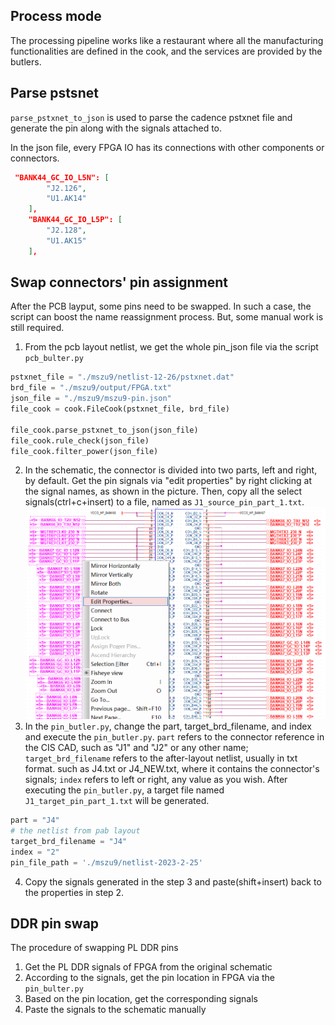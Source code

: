 ## Process mode

The processing pipeline works like a restaurant where all the manufacturing functionalities are defined in the cook, and the services are provided by the butlers.

## Parse pstsnet

`parse_pstxnet_to_json` is used to parse the cadence pstxnet file and generate the pin along with the signals attached to.

In the json file, every FPGA IO has its connections with other components or connectors.

```json
 "BANK44_GC_IO_L5N": [
        "J2.126",
        "U1.AK14"
    ],
    "BANK44_GC_IO_L5P": [
        "J2.128",
        "U1.AK15"
    ],

```

## Swap connectors' pin assignment

After the PCB layput, some pins need to be swapped. In such a case, the script can boost the name reassignment process. But, some manual work is still required.

1. From the pcb layout netlist, we get the whole pin_json file via the script `pcb_bulter.py`
```python
pstxnet_file = "./mszu9/netlist-12-26/pstxnet.dat"
brd_file = "./mszu9/output/FPGA.txt"
json_file = "./mszu9/mszu9-pin.json"
file_cook = cook.FileCook(pstxnet_file, brd_file)

file_cook.parse_pstxnet_to_json(json_file)
file_cook.rule_check(json_file)
file_cook.filter_power(json_file)
```
2. In the schematic, the connector is divided into two parts, left and right, by default. Get the pin signals via "edit properties" by right clicking at the signal names, as shown in the picture. Then, copy all the select signals(ctrl+c+insert) to a file, named as `J1_source_pin_part_1.txt`.
![cis-edit-properties](./pic/cis-edit-properties.png)
3. In the `pin_butler.py`, change the part,  target_brd_filename, and index and execute the  `pin_butler.py`. `part` refers to the connector reference in the CIS CAD, such as "J1" and "J2" or any other name; `target_brd_filename` refers to the after-layout netlist, usually in txt format. such as J4.txt or J4_NEW.txt, where it contains the connector's signals; `index` refers to left or right, any value as you wish. After executing the `pin_butler.py`, a target file named `J1_target_pin_part_1.txt` will be generated.
``` python
part = "J4"
# the netlist from pab layout
target_brd_filename = "J4"
index = "2"
pin_file_path = './mszu9/netlist-2023-2-25'
```
4. Copy the signals generated in the step 3 and paste(shift+insert) back to the properties in step 2.

## DDR pin swap
The procedure of swapping PL DDR pins
1. Get the PL DDR signals of FPGA from the original schematic
2. According to the signals, get the pin location in FPGA via the `pin_bulter.py`
3. Based on the pin location, get the corresponding signals
4. Paste the signals to the schematic manually